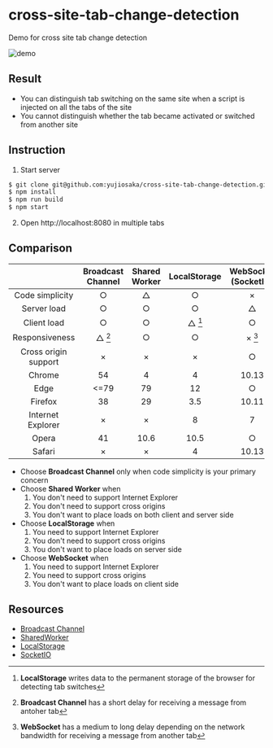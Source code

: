 # cross-site-tab-change-detection

Demo for cross site tab change detection

![demo](https://user-images.githubusercontent.com/2261067/190013795-bb5fbbb8-e07e-4387-ac9d-834db1bc0ad9.gif)

## Result

- You can distinguish tab switching on the same site when a script is injected on all the tabs of the site
- You cannot distinguish whether the tab became activated or switched from another site

## Instruction

1. Start server

```sh
$ git clone git@github.com:yujiosaka/cross-site-tab-change-detection.git
$ npm install
$ npm run build
$ npm start
```

2. Open http://localhost:8080 in multiple tabs

## Comparison

|                      | **Broadcast Channel** | **Shared Worker** | **LocalStorage** | **WebSocket (SocketIO)** |
| :------------------: | :-------------------: | :---------------: | :--------------: | :----------------------: |
|   Code simplicity    |           ○           |         △         |        ○         |            ×             |
|     Server load      |           ○           |         ○         |        ○         |            △             |
|     Client load      |           ○           |         ○         |      △ [^1]      |            ○             |
|    Responsiveness    |        △ [^2]         |         ○         |        ○         |          × [^3]          |
| Cross origin support |           ×           |         ×         |        ×         |            ○             |
|        Chrome        |          54           |         4         |        4         |          10.13           |
|         Edge         |         <=79          |        79         |        12        |            ○             |
|       Firefox        |          38           |        29         |       3.5        |          10.11           |
|  Internet Explorer   |           ×           |         ×         |        8         |            7             |
|        Opera         |          41           |       10.6        |       10.5       |            ○             |
|        Safari        |           ×           |         ×         |        4         |          10.13           |

- Choose **Broadcast Channel** only when code simplicity is your primary concern
- Choose **Shared Worker** when
  1. You don't need to support Internet Explorer
  2. You don't need to support cross origins
  3. You don't want to place loads on both client and server side
- Choose **LocalStorage** when
  1. You need to support Internet Explorer
  2. You don't need to support cross origins
  3. You don't want to place loads on server side
- Choose **WebSocket** when
  1. You need to support Internet Explorer
  2. You need to support cross origins
  3. You don't want to place loads on client side

[^1]: **LocalStorage** writes data to the permanent storage of the browser for detecting tab switches
[^2]: **Broadcast Channel** has a short delay for receiving a message from antoher tab
[^3]: **WebSocket** has a medium to long delay depending on the network bandwidth for receiving a message from another tab

## Resources

- [Broadcast Channel](https://developer.mozilla.org/docs/Web/API/Broadcast_Channel_API)
- [SharedWorker](https://developer.mozilla.org/docs/Web/API/SharedWorker)
- [LocalStorage](https://developer.mozilla.org/docs/Web/API/Window/localStorage)
- [SocketIO](https://socket.io/docs/server-api/)
